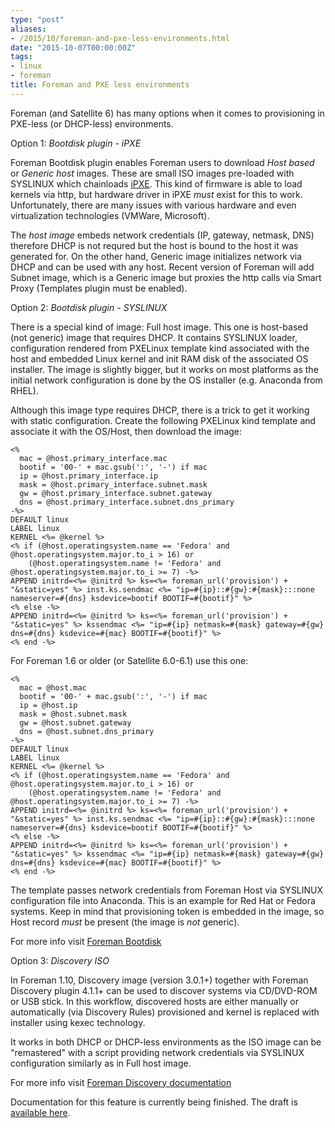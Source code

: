 ```yaml
---
type: "post"
aliases:
- /2015/10/foreman-and-pxe-less-environments.html
date: "2015-10-07T00:00:00Z"
tags:
- linux
- foreman
title: Foreman and PXE less environments
---
```


Foreman (and Satellite 6) has many options when it comes to provisioning in
PXE-less (or DHCP-less) environments.

Option 1: *Bootdisk plugin - iPXE*

Foreman Bootdisk plugin enables Foreman users to download *Host based* or
*Generic host* images. These are small ISO images pre-loaded with SYSLINUX which
chainloads [iPXE](http://ipxe.org). This kind of firmware is able to load
kernels via http, but hardware driver in iPXE *must* exist for this to work.
Unfortunately, there are many issues with various hardware and even
virtualization technologies (VMWare, Microsoft).

The *host image* embeds network credentials (IP, gateway, netmask, DNS)
therefore DHCP is not requred but the host is bound to the host it was
generated for. On the other hand, Generic image initializes network via DHCP
and can be used with any host. Recent version of Foreman will add Subnet
image, which is a Generic image but proxies the http calls via Smart Proxy
(Templates plugin must be enabled).

Option 2: *Bootdisk plugin - SYSLINUX*

There is a special kind of image: Full host image. This one is host-based (not
generic) image that requires DHCP. It contains SYSLINUX loader, configuration
rendered from PXELinux template kind associated with the host and embedded
Linux kernel and init RAM disk of the associated OS installer. The image is
slightly bigger, but it works on most platforms as the initial network
configuration is done by the OS installer (e.g. Anaconda from RHEL).

Although this image type requires DHCP, there is a trick to get it working
with static configuration. Create the following PXELinux kind template and
associate it with the OS/Host, then download the image:

    <%
      mac = @host.primary_interface.mac
      bootif = '00-' + mac.gsub(':', '-') if mac
      ip = @host.primary_interface.ip
      mask = @host.primary_interface.subnet.mask
      gw = @host.primary_interface.subnet.gateway
      dns = @host.primary_interface.subnet.dns_primary
    -%>
    DEFAULT linux
    LABEL linux
    KERNEL <%= @kernel %>
    <% if (@host.operatingsystem.name == 'Fedora' and @host.operatingsystem.major.to_i > 16) or
        (@host.operatingsystem.name != 'Fedora' and @host.operatingsystem.major.to_i >= 7) -%>
    APPEND initrd=<%= @initrd %> ks=<%= foreman_url('provision') + "&static=yes" %> inst.ks.sendmac <%= "ip=#{ip}::#{gw}:#{mask}:::none nameserver=#{dns} ksdevice=bootif BOOTIF=#{bootif}" %>
    <% else -%>
    APPEND initrd=<%= @initrd %> ks=<%= foreman_url('provision') + "&static=yes" %> kssendmac <%= "ip=#{ip} netmask=#{mask} gateway=#{gw} dns=#{dns} ksdevice=#{mac} BOOTIF=#{bootif}" %>
    <% end -%>

For Foreman 1.6 or older (or Satellite 6.0-6.1) use this one:

    <%
      mac = @host.mac
      bootif = '00-' + mac.gsub(':', '-') if mac
      ip = @host.ip
      mask = @host.subnet.mask
      gw = @host.subnet.gateway
      dns = @host.subnet.dns_primary
    -%>
    DEFAULT linux
    LABEL linux
    KERNEL <%= @kernel %>
    <% if (@host.operatingsystem.name == 'Fedora' and @host.operatingsystem.major.to_i > 16) or
        (@host.operatingsystem.name != 'Fedora' and @host.operatingsystem.major.to_i >= 7) -%>
    APPEND initrd=<%= @initrd %> ks=<%= foreman_url('provision') + "&static=yes" %> inst.ks.sendmac <%= "ip=#{ip}::#{gw}:#{mask}:::none nameserver=#{dns} ksdevice=bootif BOOTIF=#{bootif}" %>
    <% else -%>
    APPEND initrd=<%= @initrd %> ks=<%= foreman_url('provision') + "&static=yes" %> kssendmac <%= "ip=#{ip} netmask=#{mask} gateway=#{gw} dns=#{dns} ksdevice=#{mac} BOOTIF=#{bootif}" %>
    <% end -%>

The template passes network credentials from Foreman Host via SYSLINUX
configuration file into Anaconda. This is an example for Red Hat or Fedora
systems. Keep in mind that provisioning token is embedded in the image, so
Host record *must* be present (the image is *not* generic).

For more info visit [Foreman
Bootdisk](https://github.com/theforeman/foreman_bootdisk)

Option 3: *Discovery ISO*

In Foreman 1.10, Discovery image (version 3.0.1+) together with Foreman
Discovery plugin 4.1.1+ can be used to discover systems via CD/DVD-ROM or USB
stick. In this workflow, discovered hosts are either manually or automatically
(via Discovery Rules) provisioned and kernel is replaced with installer using
kexec technology.

It works in both DHCP or DHCP-less environments as the ISO image can be
"remastered" with a script providing network credentials via SYSLINUX
configuration similarly as in Full host image.

For more info visit [Foreman Discovery
documentation](http://theforeman.org/plugins/foreman_discovery/4.0/index.html)

Documentation for this feature is currently being finished. The draft is
[available here](https://github.com/theforeman/theforeman.org/pull/421/files).

